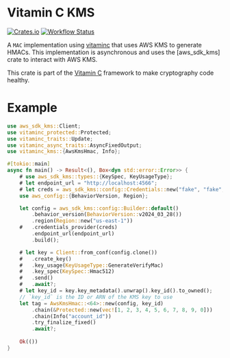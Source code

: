 # Vitamin C KMS

[![Crates.io](https://img.shields.io/crates/v/vitaminc-permutation.svg)](https://crates.io/crates/vitaminc-permutation)
[![Workflow Status](https://github.com/cipherstash/vitaminc/actions/workflows/test.yml/badge.svg)](https://github.com/cipherstash/vitaminc/actions/workflows/test.yml)

A `MAC` implementation using [vitaminc](https://github.com/cipherstash/vitaminc) that uses AWS KMS to generate HMACs.
This implementation is asynchronous and uses the [aws_sdk_kms] crate to interact with AWS KMS.

This crate is part of the [Vitamin C](https://github.com/cipherstash/vitaminc) framework to make cryptography code healthy.

# Example

```rust
use aws_sdk_kms::Client;
use vitaminc_protected::Protected;
use vitaminc_traits::Update;
use vitaminc_async_traits::AsyncFixedOutput;
use vitaminc_kms::{AwsKmsHmac, Info};

#[tokio::main]
async fn main() -> Result<(), Box<dyn std::error::Error>> {
    # use aws_sdk_kms::types::{KeySpec, KeyUsageType};
    # let endpoint_url = "http://localhost:4566";
    # let creds = aws_sdk_kms::config::Credentials::new("fake", "fake", None, None, "test");
    use aws_config::{BehaviorVersion, Region};

    let config = aws_sdk_kms::config::Builder::default()
        .behavior_version(BehaviorVersion::v2024_03_28())
        .region(Region::new("us-east-1"))
    #   .credentials_provider(creds)
        .endpoint_url(endpoint_url)
        .build();

    # let key = Client::from_conf(config.clone())
    #   .create_key()
    #   .key_usage(KeyUsageType::GenerateVerifyMac)
    #   .key_spec(KeySpec::Hmac512)
    #   .send()
    #   .await?;
    # let key_id = key.key_metadata().unwrap().key_id().to_owned();
    // `key_id` is the ID or ARN of the KMS key to use
    let tag = AwsKmsHmac::<64>::new(config, key_id)
        .chain(&Protected::new(vec![1, 2, 3, 4, 5, 6, 7, 8, 9, 0]))
        .chain(Info("account_id"))
        .try_finalize_fixed()
        .await?;
    
    Ok(())
}
```
